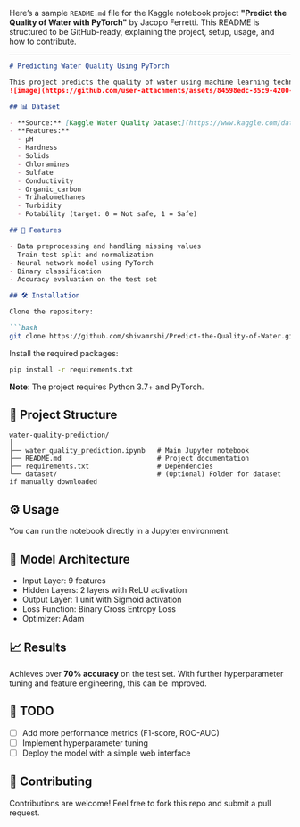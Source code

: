 Here’s a sample `README.md` file for the Kaggle notebook project **"Predict the Quality of Water with PyTorch"** by Jacopo Ferretti. This README is structured to be GitHub-ready, explaining the project, setup, usage, and how to contribute.

---

````markdown
# Predicting Water Quality Using PyTorch

This project predicts the quality of water using machine learning techniques implemented in PyTorch. The dataset contains various chemical and physical features of water samples, and the goal is to classify whether the water is safe for consumption.
![image](https://github.com/user-attachments/assets/84598edc-85c9-4200-8c21-31845a2af619)

## 📊 Dataset

- **Source:** [Kaggle Water Quality Dataset](https://www.kaggle.com/datasets/adityakadiwal/water-potability)
- **Features:**
  - pH
  - Hardness
  - Solids
  - Chloramines
  - Sulfate
  - Conductivity
  - Organic_carbon
  - Trihalomethanes
  - Turbidity
  - Potability (target: 0 = Not safe, 1 = Safe)

## 🚀 Features

- Data preprocessing and handling missing values
- Train-test split and normalization
- Neural network model using PyTorch
- Binary classification
- Accuracy evaluation on the test set

## 🛠️ Installation

Clone the repository:

```bash
git clone https://github.com/shivamrshi/Predict-the-Quality-of-Water.git
````

Install the required packages:

```bash
pip install -r requirements.txt
```

**Note**: The project requires Python 3.7+ and PyTorch.

## 📁 Project Structure

```
water-quality-prediction/
│
├── water_quality_prediction.ipynb   # Main Jupyter notebook
├── README.md                        # Project documentation
├── requirements.txt                 # Dependencies
└── dataset/                         # (Optional) Folder for dataset if manually downloaded
```

## ⚙️ Usage

You can run the notebook directly in a Jupyter environment:


## 🧠 Model Architecture

* Input Layer: 9 features
* Hidden Layers: 2 layers with ReLU activation
* Output Layer: 1 unit with Sigmoid activation
* Loss Function: Binary Cross Entropy Loss
* Optimizer: Adam

## 📈 Results

Achieves over **70% accuracy** on the test set. With further hyperparameter tuning and feature engineering, this can be improved.

## 📌 TODO

* [ ] Add more performance metrics (F1-score, ROC-AUC)
* [ ] Implement hyperparameter tuning
* [ ] Deploy the model with a simple web interface

## 🤝 Contributing

Contributions are welcome! Feel free to fork this repo and submit a pull request.
